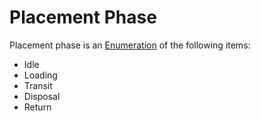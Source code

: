 # Placement Phase
Placement phase is an [Enumeration](Enumeration.md) of the following items: 
- Idle
- Loading
- Transit
- Disposal
- Return